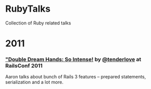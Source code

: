 RubyTalks
=========

Collection of Ruby related talks

# 2011
### ["Double Dream Hands: So Intense!](http://www.youtube.com/watch?v=kWOAHIpmLAI) by [@tenderlove](https://github.com/tenderlove) at RailsConf 2011
Aaron talks about bunch of Rails 3 features – prepared statements, serialization and a lot more.
